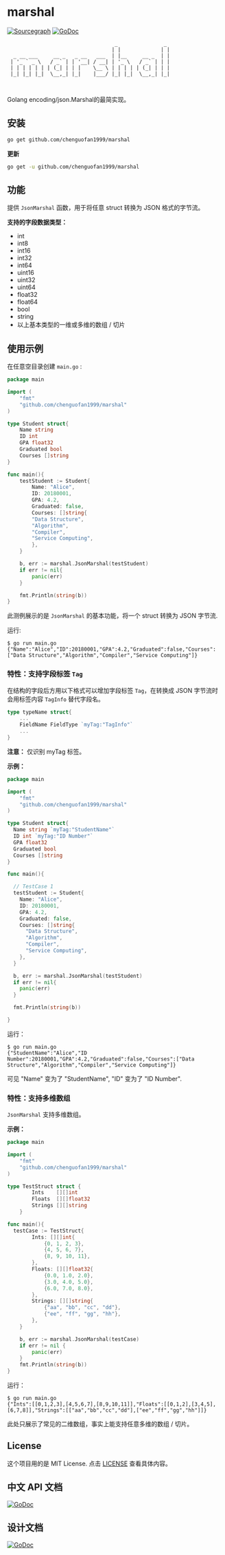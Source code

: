 # marshal

[![Sourcegraph](https://img.shields.io/badge/view%20on-Sourcegraph-brightgreen.svg?style=for-the-badge&logo=sourcegraph)](https://sourcegraph.com/github.com/chenguofan1999/marshal)
[![GoDoc](https://img.shields.io/badge/GoDoc-Reference-blue?style=for-the-badge&logo=go)](https://pkg.go.dev/github.com/chenguofan1999/marshal)

```
                                   _               _ 
                                  | |             | |
  _ __ ___     __ _   _ __   ___  | |__     __ _  | |
 | '_ ` _ \   / _` | | '__| / __| | '_ \   / _` | | |
 | | | | | | | (_| | | |    \__ \ | | | | | (_| | | |
 |_| |_| |_|  \__,_| |_|    |___/ |_| |_|  \__,_| |_|
                                                     
                                                     
```

Golang encoding/json.Marshal的最简实现。




## 安装


```sh
go get github.com/chenguofan1999/marshal
```

**更新**

```sh
go get -u github.com/chenguofan1999/marshal
```

## 功能

提供 `JsonMarshal` 函数，用于将任意 struct 转换为 JSON 格式的字节流。

**支持的字段数据类型：**

- int
- int8
- int16
- int32
- int64
- uint16
- uint32
- uint64
- float32
- float64
- bool
- string
- 以上基本类型的一维或多维的数组 / 切片

## 使用示例


在任意空目录创建 `main.go` :
```go
package main

import (
    "fmt"
    "github.com/chenguofan1999/marshal"
)

type Student struct{
    Name string
    ID int
    GPA float32
    Graduated bool
    Courses []string
}

func main(){
    testStudent := Student{
        Name: "Alice",
        ID: 20180001,
        GPA: 4.2,
        Graduated: false,
        Courses: []string{
        "Data Structure",
        "Algorithm",
        "Compiler",
        "Service Computing",
        },
    }

    b, err := marshal.JsonMarshal(testStudent)
    if err != nil{
        panic(err)
    }

    fmt.Println(string(b))
}
```

此测例展示的是 `JsonMarshal` 的基本功能，将一个 struct 转换为 JSON 字节流.

运行:

```
$ go run main.go
{"Name":"Alice","ID":20180001,"GPA":4.2,"Graduated":false,"Courses":["Data Structure","Algorithm","Compiler","Service Computing"]}
```

### 特性：支持字段标签 `Tag` 

在结构的字段后方用以下格式可以增加字段标签 `Tag`，在转换成 JSON 字节流时会用标签内容 `TagInfo` 替代字段名。

```go
type typeName struct{
    ...
    FieldName FieldType `myTag:"TagInfo"`
    ...
}
```

**注意：** 仅识别 myTag 标签。

**示例：**

```go
package main

import (
    "fmt"
    "github.com/chenguofan1999/marshal"
)

type Student struct{
  Name string `myTag:"StudentName"`
  ID int `myTag:"ID Number"`
  GPA float32 
  Graduated bool 
  Courses []string
}

func main(){

  // TestCase 1
  testStudent := Student{
    Name: "Alice",
    ID: 20180001,
    GPA: 4.2,
    Graduated: false,
    Courses: []string{
      "Data Structure",
      "Algorithm",
      "Compiler",
      "Service Computing",
    },
  }

  b, err := marshal.JsonMarshal(testStudent)
  if err != nil{
    panic(err)
  }

  fmt.Println(string(b))

}
```

运行：

```
$ go run main.go
{"StudentName":"Alice","ID Number":20180001,"GPA":4.2,"Graduated":false,"Courses":["Data Structure","Algorithm","Compiler","Service Computing"]}
```

可见 "Name" 变为了 "StudentName", "ID" 变为了 "ID Number".

### 特性：支持多维数组

`JsonMarshal` 支持多维数组。

**示例：**

```go
package main

import (
    "fmt"
    "github.com/chenguofan1999/marshal"
)

type TestStruct struct {
		Ints    [][]int
		Floats  [][]float32
		Strings [][]string
	}

func main(){
  testCase := TestStruct{
		Ints: [][]int{
			{0, 1, 2, 3},
			{4, 5, 6, 7},
			{8, 9, 10, 11},
		},
		Floats: [][]float32{
			{0.0, 1.0, 2.0},
			{3.0, 4.0, 5.0},
			{6.0, 7.0, 8.0},
		},
		Strings: [][]string{
			{"aa", "bb", "cc", "dd"},
			{"ee", "ff", "gg", "hh"},
		},
	}

	b, err := marshal.JsonMarshal(testCase)
	if err != nil {
		panic(err)
	}
	fmt.Println(string(b))
}
```

运行：

```
$ go run main.go
{"Ints":[[0,1,2,3],[4,5,6,7],[8,9,10,11]],"Floats":[[0,1,2],[3,4,5],[6,7,8]],"Strings":[["aa","bb","cc","dd"],["ee","ff","gg","hh"]]}
```

此处只展示了常见的二维数组，事实上能支持任意多维的数组 / 切片。

## License

这个项目用的是 MIT License.
点击 [LICENSE](LICENSE) 查看具体内容。

## 中文 API 文档

[![GoDoc](https://img.shields.io/badge/zh--CN-REFERENCE-green?style=for-the-badge&logo=appveyor)](doc_zh_CN.md)

## 设计文档

[![GoDoc](https://img.shields.io/badge/Design-Report-critical?style=for-the-badge&logo=appveyor)](specification.md)